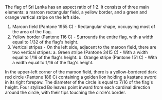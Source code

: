 The flag of Sri Lanka has an aspect ratio of 1:2. It consists of three main elements: a maroon rectangular field, a yellow border, and a green and orange vertical stripe on the left side.

1. Maroon field (Pantone 1955 C) - Rectangular shape, occupying most of the area of the flag.
2. Yellow border (Pantone 116 C) - Surrounds the entire flag, with a width equal to 1/32 of the flag's height.
3. Vertical stripes - On the left side, adjacent to the maroon field, there are two vertical stripes:
   a. Green stripe (Pantone 3415 C) - With a width equal to 1/16 of the flag's height.
   b. Orange stripe (Pantone 151 C) - With a width equal to 1/16 of the flag's height.

In the upper-left corner of the maroon field, there is a yellow-bordered dark red circle (Pantone 186 C) containing a golden lion holding a kastane sword in its right forepaw. The diameter of the circle is equal to 7/16 of the flag's height. Four stylized Bo leaves point inward from each cardinal direction around the circle, with their tips touching the circle's border.